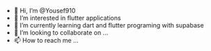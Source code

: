 - 👋 Hi, I’m @Yousef910
- 👀 I’m interested in flutter applications
- 🌱 I’m currently learning dart and flutter programing with supabase
- 💞️ I’m looking to collaborate on ...
- 📫 How to reach me ...

<!---
Yousef910/Yousef910 is a ✨ special ✨ repository because its `README.md` (this file) appears on your GitHub profile.
You can click the Preview link to take a look at your changes.
--->
